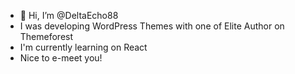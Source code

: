 - 👋 Hi, I’m @DeltaEcho88
- I was developing WordPress Themes with one of Elite Author on Themeforest
- I'm currently learning on React
- Nice to e-meet you!

